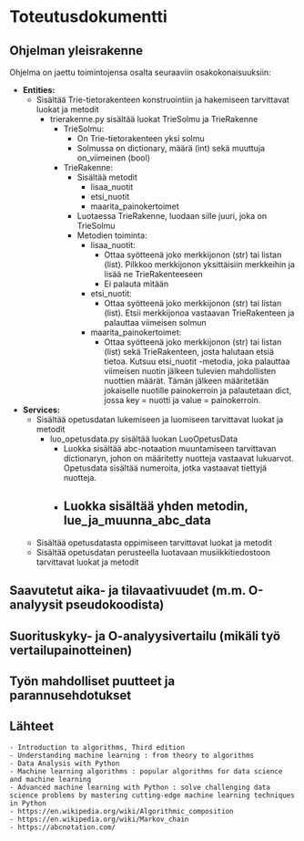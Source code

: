# **Toteutusdokumentti**

## **Ohjelman yleisrakenne**

Ohjelma on jaettu toimintojensa osalta seuraaviin osakokonaisuuksiin:

- **Entities:**
    - Sisältää Trie-tietorakenteen konstruointiin ja hakemiseen tarvittavat luokat ja metodit
        - trierakenne.py sisältää luokat TrieSolmu ja TrieRakenne
            - TrieSolmu:
                - On Trie-tietorakenteen yksi solmu
                - Solmussa on dictionary, määrä (int) sekä muuttuja on_viimeinen (bool)
            - TrieRakenne:
                - Sisältää metodit
                    - lisaa_nuotit
                    - etsi_nuotit
                    - maarita_painokertoimet
                - Luotaessa TrieRakenne, luodaan sille juuri, joka on TrieSolmu
                - Metodien toiminta:
                    - lisaa_nuotit:
                        - Ottaa syötteenä joko merkkijonon (str) tai listan (list). Pilkkoo merkkijonon yksittäisiin merkkeihin ja lisää ne TrieRakenteeseen
                        - Ei palauta mitään
                    - etsi_nuotit:
                        - Ottaa syötteenä joko merkkijonon (str) tai listan (list). Etsii merkkijonoa vastaavan TrieRakenteen ja palauttaa viimeisen solmun
                    - maarita_painokertoimet:
                        - Ottaa syötteenä joko merkkijonon (str) tai listan (list) sekä TrieRakenteen, josta halutaan etsiä tietoa. Kutsuu etsi_nuotit -metodia, joka palauttaa viimeisen nuotin jälkeen tulevien mahdollisten nuottien määrät. Tämän jälkeen määritetään jokaiselle nuotille painokerroin ja palautetaan dict, jossa key = nuotti ja value = painokerroin.
- **Services:**
    - Sisältää opetusdatan lukemiseen ja luomiseen tarvittavat luokat ja metodit
        - luo_opetusdata.py sisältää luokan LuoOpetusData
            - Luokka sisältää abc-notaation muuntamiseen tarvittavan dictionaryn, johon on määritetty nuotteja vastaavat lukuarvot. Opetusdata sisältää numeroita, jotka vastaavat tiettyjä nuotteja.
            - Luokka sisältää yhden metodin, lue_ja_muunna_abc_data
                - 
    - Sisältää opetusdatasta oppimiseen tarvittavat luokat ja metodit
    - Sisältää opetusdatan perusteella luotavaan musiikkitiedostoon tarvittavat luokat ja metodit


## **Saavutetut aika- ja tilavaativuudet (m.m. O-analyysit pseudokoodista)**


## **Suorituskyky- ja O-analyysivertailu (mikäli työ vertailupainotteinen)**


## **Työn mahdolliset puutteet ja parannusehdotukset**


## **Lähteet**

    - Introduction to algorithms, Third edition
    - Understanding machine learning : from theory to algorithms
    - Data Analysis with Python
    - Machine learning algorithms : popular algorithms for data science and machine learning
    - Advanced machine learning with Python : solve challenging data science problems by mastering cutting-edge machine learning techniques in Python
    - https://en.wikipedia.org/wiki/Algorithmic_composition
    - https://en.wikipedia.org/wiki/Markov_chain
    - https://abcnotation.com/
    